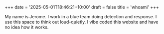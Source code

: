 +++
date = '2025-05-01T18:46:21+10:00'
draft = false
title = 'whoami'
+++

My name is Jerome. I work in a blue team doing detection and response. I use this space to think out loud-quietly. I vibe coded this website and have no idea how it works.